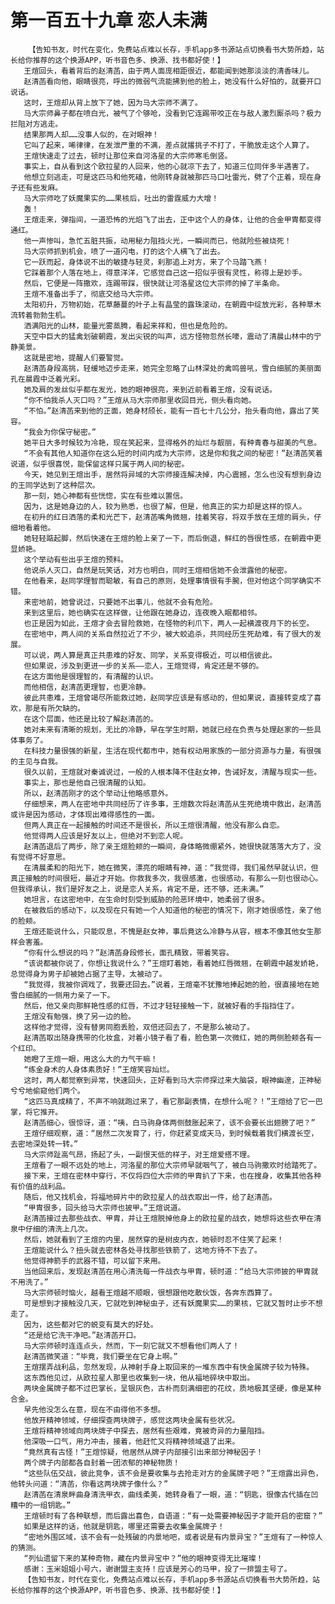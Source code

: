 # 第一百五十九章 恋人未满
        【告知书友，时代在变化，免费站点难以长存，手机app多书源站点切换看书大势所趋，站长给你推荐的这个换源APP，听书音色多、换源、找书都好使！】
       王煊回头，看着背后的赵清菡，由于两人面庞相距很近，都能闻到她那淡淡的清香味儿。
       赵清菡看向他，眼睛很亮，呼出的微弱气流能拂到他的脸上，她没有什么好怕的，就要开口说话。
       这时，王煊却从背上放下了她，因为马大宗师不满了。
       马大宗师鼻子都在喷白光，被气了个够呛，没看到它连踢带咬正在与敌人激烈厮杀吗？极力拦阻对方逃走。
       结果那两人却……没事人似的，在对眼神！
       它叫了起来，唏律律，在发泄严重的不满，差点就撂挑子不打了，干脆放走这个人算了。
       王煊快速走了过去，顿时让那位来自河洛星的大宗师寒毛倒竖。
       事实上，自从看到这个欧拉星的人回来，他的心就凉下去了，知道三位同伴多半遇害了。
       他想立刻逃走，可是这匹马和他死磕，他刚转身就被那匹马口吐雷光，劈了个正着，现在身子还有些发麻。
       马大宗师吃了妖魔果实的……果核后，吐出的雷霆威力大增！
       轰！
       王煊走来，弹指间，一道恐怖的光焰飞了出去，正中这个人的身体，让他的合金甲胄都变得通红。
       他一声惨叫，急忙五脏共振，动用秘力阻挡火光，一瞬间而已，他就险些被烧死！
       马大宗师抓到机会，喷了一道闪电，打的这个人横飞了出去。
       它一跃而起，身体说不出的敏捷与轻灵，刹那追上对方，来了个马踏飞燕！
       它踩着那个人落在地上，得意洋洋，它感觉自己这一招似乎很有灵性，称得上是妙手。
       然后，它便是一阵撒欢，连踢带踩，很快就让河洛星这位大宗师的掉了半条命。
       王煊不准备出手了，彻底交给马大宗师。
       太阳初升，万物初始，花草藤蔓的叶子上有晶莹的露珠滚动，在朝霞中绽放光彩，各种草木流转着勃勃生机。
       洒满阳光的山林，能量光雾蒸腾，看起来祥和，但也是危险的。
       天空中巨大的猛禽划破朝霞，发出尖锐的叫声，远方怪物忽然长嚎，震动了清晨山林中的宁静美景。
       这就是密地，提醒人们要警觉。
       赵清菡身段高挑，轻缓地迈步走来，她完全忽略了山林深处的禽鸣兽吼，雪白细腻的美丽面孔在晨霞中泛着光彩。
       她及肩的发丝似乎都在发光，她的眼神很亮，来到近前看着王煊，没有说话。
       “你不怕我杀人灭口吗？”王煊从马大宗师那里收回目光，侧头看向她。
       “不怕。”赵清菡来到他的正面，她身材颀长，能有一百七十几公分，抬头看向他，露出了笑容。
       “我会为你保守秘密。”
       她平日大多时候较为冷艳，现在笑起来，显得格外的灿烂与靓丽，有种青春与甜美的气息。
       “不会有其他人知道你在这么短的时间内成为大宗师，这是你和我之间的秘密！”赵清菡笑着说道，似乎很喜悦，能保留这样只属于两人间的秘密。
       今天，她见到王煊出手，居然将异域的大宗师接连解决掉，内心震撼，怎么也没有想到身边的王同学达到了这种层次。
       那一刻，她心神都有些恍惚，实在有些难以置信。
       因为，这是她身边的人，较为熟悉，也很了解，但是，他真正的实力却是这样的惊人。
       在初升的红日洒落的柔和光芒下，赵清菡嘴角微翘，挂着笑容，将双手放在王煊的肩头，仔细地看着他。
       她轻轻踮起脚，然后快速在王煊的脸上亲了一下，而后倒退，鲜红的唇很性感，在朝霞中更显娇艳。
       这个举动有些出乎王煊的预料。
       他说杀人灭口，自然是玩笑话，对方也明白，同时王煊相信她不会泄露他的秘密。
       在他看来，赵同学理智而聪敏，有自己的原则，处理事情很有手腕，但对他这个同学确实不错。
       来密地前，她曾说过，只要她不出事儿，他就不会有危险。
       来到这里后，她也确实在这样做，让他跟在她身边，连夜晚入眠都相邻。
       也正是因为如此，王煊才会去冒险救她，在怪物的利爪下，两人一起横渡夜月下的长空。
       在密地中，两人间的关系自然拉近了不少，被大蛟追杀，共同经历生死劫难，有了很大的发展。
       可以说，两人算是真正共患难的好友、同学，关系变得极近，可以相信彼此。
       但如果说，涉及到更进一步的关系——恋人，王煊觉得，肯定还是不够的。
       在这方面他是很理智的，有清醒的认识。
       而他相信，赵清菡更理智，也更冷静。
       彼此共患难，王煊曾竭尽所能救过她，赵同学应该是有感动的，但如果说，直接转变成了喜欢，那是有所欠缺的。
       在这个层面，他还是比较了解赵清菡的。
       她对未来有清晰的规划，无比的冷静，早在学生时期，她就已经在负责与处理赵家的一些具体事务了。
       在科技力量很强的新星，生活在现代都市中，她有权动用家族的一部分资源与力量，有很强的主见与自我。
       很久以前，王煊就对秦诚说过，一般的人根本降不住赵女神，告诫好友，清醒与现实一些。
       事实上，那也是他自己很清醒的认知。
       所以，赵清菡刚才的这个举动让他略感意外。
       仔细想来，两人在密地中共同经历了许多事，王煊数次将赵清菡从生死绝境中救出，赵清菡或许是因为感动，才体现出难得感性的一面。
       但两人真正在一起接触的时间还不是很长，所以王煊很清醒，他没有那么自恋。
       他觉得两人应该是好友以上，但绝对不到恋人呢。
       赵清菡退后了两步，除了亲王煊脸颊的一瞬间，身体略微绷紧外，她很快就落落大方了，没有觉得不好意思。
       在清晨柔和的阳光下，她在微笑，漂亮的眼睛有神，道：“我觉得，我们虽然早就认识，但真正接触的时间很短，最近才开始。你救我多次，我很感激，也很感动，有那么一刻也很动心。但我得承认，我们是好友之上，说是恋人关系，肯定不是，还不够，还未满。”
       她坦言，在这密地中，在生命时刻受到威胁的险恶环境中，她柔弱了很多。
       在被救后的感动下，以及现在只有她一个人知道他的秘密的情况下，刚才她很感性，亲了他的脸颊。
       王煊还能说什么，只能叹息，不愧是赵女神，事后竟这么冷静与从容，根本不像其他女生那样会害羞。
       “你有什么想说的吗？”赵清菡身段修长，面孔精致，带着笑容。
       “该说都被你说了，你想让我说什么？”王煊盯着她，看着她红唇微翘，在朝霞中越发娇艳，总觉得身为男子却被她占据了主导，太被动了。
       “我觉得，我被你调戏了，我要还回去。”说着，王煊毫不犹豫地捧起她的脸，很直接地在她雪白细腻的一侧用力亲了一下。
       然后，他又亲向那鲜艳性感的红唇，不过才轻轻接触一下，就被好看的手指挡住了。
       王煊没有勉强，换了另一边的脸。
       这样他才觉得，没有替男同胞丢脸，双倍还回去了，不是那么被动了。
       赵清菡取出随身携带的化妆盒，对着小镜子看了看，脸色第一次微红，她的两侧脸颊各有一个红印。
       她瞪了王煊一眼，用这么大的力气干嘛！
       “练金身术的人身体素质好！”王煊笑容灿烂。
       这时，两人都觉察到异常，快速回头，正好看到马大宗师探过来大脑袋，眼神幽邃，正神秘兮兮地偷窥他们两个。
       “这匹马真成精了，不声不响就跑过来了，看它那副表情，在想什么呢？！”王煊给了它一巴掌，将它推开。
       赵清菡细心，很惊讶，道：“咦，白马驹身体两侧鼓胀起来了，该不会要长出翅膀了吧？”
       王煊仔细观察，道：“居然二次发育了，行，你赶紧变成天马，到时候载着我们横渡长空，去密地深处转一转。”
       马大宗师趾高气昂，扬起了头，一副恨天低的样子，对王煊爱搭不理。
       王煊看了一眼不远处的地上，河洛星的那位大宗师早就咽气了，被白马驹撒欢时给踏死了。
       接下来，王煊在密林中穿行，不仅将四位大宗师的甲胄扒了下来，也在搜身，收集其他各种有价值的战利品。
       随后，他又找机会，将福地碎片中的欧拉星人的战衣取出一件，给了赵清菡。
       “甲胄很多，回头给马大宗师也披甲。”王煊说道。
       赵清菡接过去那些战衣、甲胄，并让王煊脱掉他身上的欧拉星的战衣，她想将这些衣甲在清泉中仔细的清洗上几次。
       然后，她就看到了王煊的内里，居然穿的是树皮内衣，她顿时忍不住笑了起来！
       王煊能说什么？扭头就去密林各处寻找那些铁箭了，这地方待不下去了。
       他觉得神箭手的武器不错，可以留下来用。
       当他回来后，发现赵清菡在用心清洗每一件战衣与甲胄，顿时道：“给马大宗师披的甲胄就不用洗了。”
       马大宗师顿时恼火，越看王煊越不顺眼，很想跟他吃散伙饭，各奔东西算了。
       可是想到才接触没几天，它就吃到神秘虫子，还有妖魔果实……的果核，它就又暂时止步不想走了。
       因为，这些都对它的蜕变有莫大的好处。
       “还是给它洗干净吧。”赵清菡开口。
       马大宗师顿时连连点头，然而，下一刻它就又不想看他们两人了！
       赵清菡微笑道：“毕竟，我们要坐在它身上啊。”
       王煊摆弄战利品，忽然发现，从神射手身上取回来的一堆东西中有快金属牌子较为特殊。
       这东西他见过，从欧拉星人那里也收集到一块，他从福地碎块中取出。
       两块金属牌子都不过巴掌长，呈银灰色，古朴而刻满细密的花纹，质地极其坚硬，像是某种合金。
       早先他没怎么在意，现在不由得他不多想。
       他放开精神领域，仔细探查两块牌子，感觉这两块金属有些状况。
       王煊将精神领域向两块牌子中探去，居然有些艰难，竟被奇异的力量阻挡。
       他深吸一口气，用力冲击，接着，他赶忙又将精神领域退了出来。
       “竟然真有古怪！”王煊惊疑，他居然从牌子内部接引出来部分神秘因子！
       两个牌子内部都各自封着一团浓郁的神秘物质！
       “这些队伍交战，彼此竞争，该不会是要收集与去抢走对方的金属牌子吧？”王煊露出异色，他转头问道：“清菡，你看这两块牌子像什么？”
       赵清菡在清泉畔曲身清洗甲衣，曲线柔美，她转身看了一眼，道：“钥匙，很像古代插在凹糟中的一组钥匙。”
       王煊顿时有了各种联想，而后露出喜色，自语道：“有一处需要神秘因子才能开启的密窟？”
       如果是这样的话，他就是钥匙，哪里还需要去收集金属牌子！
       “密地外围区域，该不会有一处残破的内景地吧，或者说是有内景异宝？”王煊有了一种惊人的猜测。
       “列仙遗留下来的某种奇物，藏在内景异宝中？”他的眼神变得无比璀璨！
       感谢：玉米姐姐小号六，谢谢盟主支持！应该是芳心的马甲，投了一排盟主号了。
       【告知书友，时代在变化，免费站点难以长存，手机app多书源站点切换看书大势所趋，站长给你推荐的这个换源APP，听书音色多、换源、找书都好使！】
